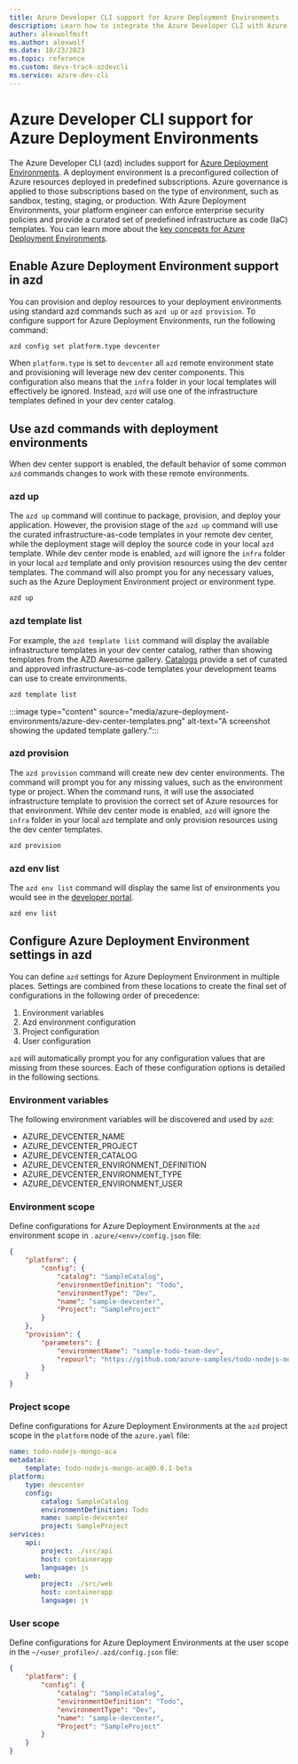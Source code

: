 ```yaml
---
title: Azure Developer CLI support for Azure Deployment Environments
description: Learn how to integrate the Azure Developer CLI with Azure Deployment Environments
author: alexwolfmsft
ms.author: alexwolf
ms.date: 10/23/2023
ms.topic: reference
ms.custom: devx-track-azdevcli
ms.service: azure-dev-cli
---
```


# Azure Developer CLI support for Azure Deployment Environments

The Azure Developer CLI (azd) includes support for [Azure Deployment Environments](/azure/deployment-environments/overview-what-is-azure-deployment-environments). A deployment environment is a preconfigured collection of Azure resources deployed in predefined subscriptions. Azure governance is applied to those subscriptions based on the type of environment, such as sandbox, testing, staging, or production. With Azure Deployment Environments, your platform engineer can enforce enterprise security policies and provide a curated set of predefined infrastructure as code (IaC) templates. You can learn more about the [key concepts for Azure Deployment Environments](/azure/deployment-environments/concept-environments-key-concepts).

## Enable Azure Deployment Environment support in azd

You can provision and deploy resources to your deployment environments using standard azd commands such as `azd up` or `azd provision`. To configure support for Azure Deployment Environments, run the following command:

```bash
azd config set platform.type devcenter
```

When `platform.type` is set to `devcenter` all `azd` remote environment state and provisioning will leverage new dev center components. This configuration also means that the `infra` folder in your local templates will effectively be ignored. Instead, `azd` will use one of the infrastructure templates defined in your dev center catalog.

## Use azd commands with deployment environments

When dev center support is enabled, the default behavior of some common `azd` commands changes to work with these remote environments.

### azd up

The `azd up` command will continue to package, provision, and deploy your application. However, the provision stage of the `azd up` command will use the curated infrastructure-as-code templates in your remote dev center, while the deployment stage will deploy the source code in your local `azd` template. While dev center mode is enabled, `azd` will ignore the `infra` folder in your local `azd` template and only provision resources using the dev center templates. The command will also prompt you for any necessary values, such as the Azure Deployment Environment project or environment type.

```bash
azd up
```

### azd template list

For example, the `azd template list` command will display the available infrastructure templates in your dev center catalog, rather than showing templates from the AZD Awesome gallery. [Catalogs](/azure/deployment-environments/concept-environments-key-concepts#catalogs) provide a set of curated and approved infrastructure-as-code templates your development teams can use to create environments.

```bash
azd template list
```

:::image type="content" source="media/azure-deployment-environments/azure-dev-center-templates.png" alt-text="A screenshot showing the updated template gallery.":::

### azd provision

The `azd provision` command will create new dev center environments. The command will prompt you for any missing values, such as the environment type or project. When the command runs, it will use the associated infrastructure template to provision the correct set of Azure resources for that environment. While dev center mode is enabled, `azd` will ignore the `infra` folder in your local `azd` template and only provision resources using the dev center templates.

```bash
azd provision
```


### azd env list

The `azd env list` command will display the same list of environments you would see in the [developer portal](https://devportal.azure.com).

```bash
azd env list
```

## Configure Azure Deployment Environment settings in azd

You can define `azd` settings for Azure Deployment Environment in multiple places. Settings are combined from these locations to create the final set of configurations in the following order of precedence:

1. Environment variables
2. Azd environment configuration
3. Project configuration
4. User configuration

`azd` will automatically prompt you for any configuration values that are missing from these sources. Each of these configuration options is detailed in the following sections.

### Environment variables

The following environment variables will be discovered and used by `azd`:

* AZURE_DEVCENTER_NAME
* AZURE_DEVCENTER_PROJECT
* AZURE_DEVCENTER_CATALOG
* AZURE_DEVCENTER_ENVIRONMENT_DEFINITION
* AZURE_DEVCENTER_ENVIRONMENT_TYPE
* AZURE_DEVCENTER_ENVIRONMENT_USER

### Environment scope

Define configurations for Azure Deployment Environments at the `azd` environment scope in `.azure/<env>/config.json` file:

```json
{
    "platform": {
        "config": {
            "catalog": "SampleCatalog",
            "environmentDefinition": "Todo",
            "environmentType": "Dev",
            "name": "sample-devcenter",
            "Project": "SampleProject"
        }
    },
    "provision": {
        "parameters": {
            "environmentName": "sample-todo-team-dev",
            "repourl": "https://github.com/azure-samples/todo-nodejs-mongo-aca"
        }
    }
}
```

### Project scope

Define configurations for Azure Deployment Environments at the `azd` project scope in the `platform` node of the `azure.yaml` file:

```yaml
name: todo-nodejs-mongo-aca
metadata:
    template: todo-nodejs-mongo-aca@0.0.1-beta
platform:
    type: devcenter
    config:
        catalog: SampleCatalog
        environmentDefinition: Todo
        name: sample-devcenter
        project: SampleProject
services:
    api:
        project: ./src/api
        host: containerapp
        language: js
    web:
        project: ./src/web
        host: containerapp
        language: js
```

### User scope

Define configurations for Azure Deployment Environments at the user scope in the `~/<user_profile>/.azd/config.json` file:

```json
{
    "platform": {
        "config": {
            "catalog": "SampleCatalog",
            "environmentDefinition": "Todo",
            "environmentType": "Dev",
            "name": "sample-devcenter",
            "Project": "SampleProject"
        }
    }
}
```

